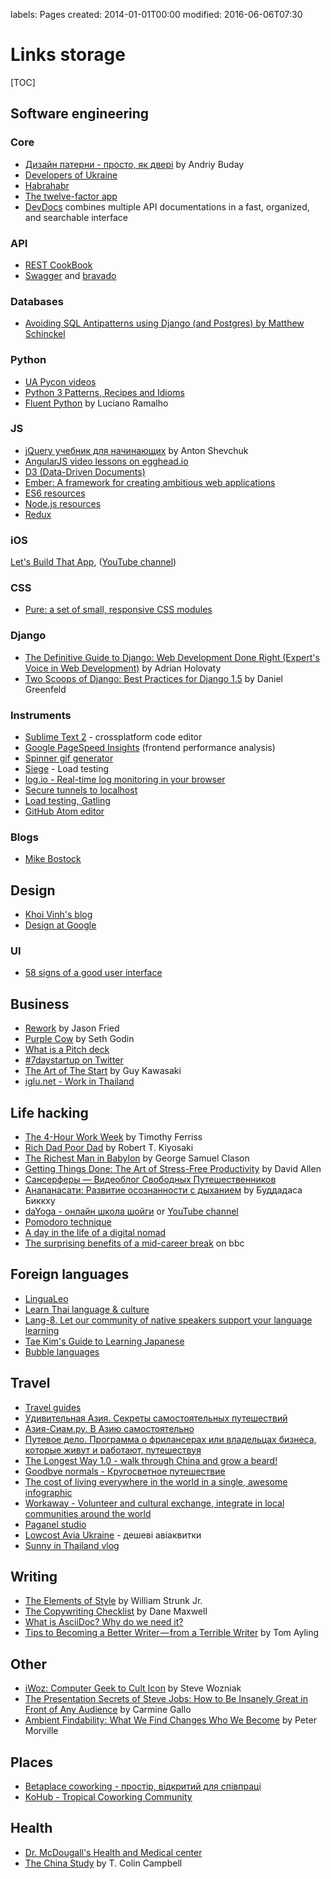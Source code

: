 labels: Pages
created: 2014-01-01T00:00
modified: 2016-06-06T07:30

# Links storage

[TOC]

## Software engineering

### Core

- [Дизайн патерни - просто, як двері](http://designpatterns.andriybuday.com/) by Andriy Buday
- [Developers of Ukraine](http://dou.ua)
- [Habrahabr](http://habrahabr.ru)
- [The twelve-factor app](http://12factor.net)
- [DevDocs](http://devdocs.io) combines multiple API documentations in a fast, organized, and searchable interface

### API

- [REST CookBook](http://restcookbook.com/)
- [Swagger](http://swagger.io) and [bravado](http://bravado.readthedocs.io)

### Databases

- [Avoiding SQL Antipatterns using Django (and Postgres) by Matthew Schinckel](http://schinckel.net/2014/08/26/avoiding-sql-antipatterns-using-django-(and-postgres)/)

### Python

- [UA Pycon videos](http://www.youtube.com/user/theuapycon?feature=watch)
- [Python 3 Patterns, Recipes and Idioms](http://python-3-patterns-idioms-test.readthedocs.org/en/latest/index.html)
- [Fluent Python](http://www.amazon.com/Fluent-Python-Luciano-Ramalho-ebook/dp/B0131L3PW4/) by Luciano Ramalho

### JS

- [jQuery учебник для начинающих](http://anton.shevchuk.name/jquery-book/) by Anton Shevchuk
- [AngularJS video lessons on egghead.io](https://egghead.io/lessons/)
- [D3 (Data-Driven Documents)](http://d3js.org/)
- [Ember: A framework for creating ambitious web applications](http://emberjs.com/)
- [ES6 resources](https://github.com/ericdouglas/ES6-Learning)
- [Node.js resources](https://github.com/sindresorhus/awesome-nodejs)
- [Redux](http://redux.js.org)

### iOS

[Let's Build That App](http://letsbuildthatapp.com/), ([YouTube channel](https://www.youtube.com/channel/UCuP2vJ6kRutQBfRmdcI92mA))

### CSS

- [Pure: a set of small, responsive CSS modules](http://purecss.io/)

### Django

- [The Definitive Guide to Django: Web Development Done Right (Expert's Voice in Web Development)](http://www.amazon.com/gp/product/B004VJ46OM/ref=as_li_qf_sp_asin_il_tl?ie=UTF8&camp=1789&creative=9325&creativeASIN=B004VJ46OM&linkCode=as2&tag=httpnanvelnam-20) by Adrian Holovaty
- [Two Scoops of Django: Best Practices for Django 1.5](http://www.amazon.com/gp/product/B00CCK619K/ref=as_li_qf_sp_asin_il_tl?ie=UTF8&camp=1789&creative=9325&creativeASIN=B00CCK619K&linkCode=as2&tag=httpnanvelnam-20) by Daniel Greenfeld

### Instruments

- [Sublime Text 2](http://www.sublimetext.com/) - crossplatform code editor
- [Google PageSpeed Insights](http://developers.google.com/speed/pagespeed/insights/) (frontend performance analysis)
- [Spinner gif generator](http://www.ajaxload.info/)
- [Siege](http://www.joedog.org/siege-home/) - Load testing
- [log.io - Real-time log monitoring in your browser](http://logio.org/)
- [Secure tunnels to localhost](https://ngrok.com/)
- [Load testing, Gatling](http://gatling.io)
- [GitHub Atom editor](http://flight-manual.atom.io/)

### Blogs

- [Mike Bostock](http://bost.ocks.org/mike/)

## Design

- [Khoi Vinh's blog](https://www.subtraction.com/)
- [Design at Google](https://design.google.com/)

### UI

- [58 signs of a good user interface](https://webuilddesign.com/58-signs-of-a-good-interface/)

## Business

- [Rework](http://www.amazon.com/gp/product/B002MUAJ2A/ref=as_li_qf_sp_asin_il_tl?ie=UTF8&camp=1789&creative=9325&creativeASIN=B002MUAJ2A&linkCode=as2&tag=httpnanvelnam-20) by Jason Fried
- [Purple Cow](http://www.amazon.com/gp/product/1591843170/ref=as_li_qf_sp_asin_il_tl?ie=UTF8&camp=1789&creative=9325&creativeASIN=1591843170&linkCode=as2&tag=httpnanvelnam-20) by Seth Godin
- [What is a Pitch deck](https://pitchdeck.improvepresentation.com/what-is-a-pitch-deck)
- [#7daystartup on Twitter](https://twitter.com/search?q=%237daystartup)
- [The Art of The Start](https://www.youtube.com/watch?v=7mEQ0ono8mg) by Guy Kawasaki
- [iglu.net - Work in Thailand](http://iglu.net)

## Life hacking

- [The 4-Hour Work Week](http://www.amazon.com/gp/product/0307465357/ref=as_li_qf_sp_asin_il_tl?ie=UTF8&camp=1789&creative=9325&creativeASIN=0307465357&linkCode=as2&tag=httpnanvelnam-20) by Timothy Ferriss
- [Rich Dad Poor Dad](http://www.amazon.com/gp/product/1612680011/ref=as_li_qf_sp_asin_il_tl?ie=UTF8&camp=1789&creative=9325&creativeASIN=1612680011&linkCode=as2&tag=httpnanvelnam-20) by Robert T. Kiyosaki
- [The Richest Man in Babylon](http://www.amazon.com/gp/product/B000ZH1GEC/ref=as_li_qf_sp_asin_il_tl?ie=UTF8&camp=1789&creative=9325&creativeASIN=B000ZH1GEC&linkCode=as2&tag=httpnanvelnam-20) by George Samuel Clason
- [Getting Things Done: The Art of Stress-Free Productivity](http://www.amazon.com/gp/product/0142000280/ref=as_li_qf_sp_asin_il_tl?ie=UTF8&camp=1789&creative=9325&creativeASIN=0142000280&linkCode=as2&tag=httpnanvelnam-20) by David Allen
- [Сансерферы — Видеоблог Свободных Путешественников](http://www.sunsurfers.ru/)
- [Анапанасати: Развитие осознанности с дыханием](http://ru.dipabhavan.org/uploads/6/4/2/7/6427883/anapanasati_web.pdf) by Буддадаса Биккху
- [daYoga - онлайн школа шойги](http://dayoga.ru) or [YouTube channel](https://www.youtube.com/user/dayogaru)
- [Pomodoro technique](http://pomodorotechnique.com/)
- [A day in the life of a digital nomad](http://digitalnomadacademy.com)
- [The surprising benefits of a mid-career break](http://www.bbc.com/capital/story/20160325-the-surprising-benefits-of-a-mid-career-break) on bbc

## Foreign languages

- [LinguaLeo](http://lingualeo.com/)
- [Learn Thai language & culture](http://womenlearnthai.com/index.php/the-farang-thai-song-555/)
- [Lang-8. Let our community of native speakers
support your language learning](http://lang-8.com)
- [Tae Kim's Guide to Learning Japanese](http://www.guidetojapanese.org/learn/)
- [Bubble languages](https://www.bubblelanguages.com/)

## Travel

- [Travel guides](http://www.bootsnall.com)
- [Удивительная Азия. Секреты самостоятельных путешествий](http://travelasia.com.ua/)
- [Азия-Сиам.ру. В Азию самостоятельно](http://www.asia-siam.ru/)
- [Путевое дело. Программа о фрилансерах или владельцах бизнеса, которые живут и работают, путешествуя](http://putevoedelo.podster.fm/)
- [The Longest Way 1.0 - walk through China and grow a beard!](http://vimeo.com/4636202)
- [Goodbye normals - Кругосветное путешествие](https://www.youtube.com/channel/UCsixP2MXZpGcv2IgEfRwU_g)
- [The cost of living everywhere in the world in a single, awesome infographic](http://matadornetwork.com/life/the-cost-of-living-in-every-country-in-the-world-in-a-single-awesome-infographic/)
- [Workaway - Volunteer and cultural exchange, integrate in local communities around the world](https://www.workaway.info/)
- [Paganel studio](http://www.paganel.tv)
- [Lowcost Avia Ukraine](http://lowcostavia.com.ua/) - дешеві авіаквитки
- [Sunny in Thailand vlog](https://www.youtube.com/channel/UCDY8ECqy73sUyqQuJNITNSQ)

## Writing

- [The Elements of Style](http://www.amazon.com/gp/product/B00AMXXNBI/ref=as_li_qf_sp_asin_il_tl?ie=UTF8&camp=1789&creative=9325&creativeASIN=B00AMXXNBI&linkCode=as2&tag=httpnanvelnam-20&linkId=7RM3PBKH477ZNHSO) by William Strunk Jr.
- [The Copywriting Checklist](https://mixergy.com/Master-Class/Copywriting/TheCopywritingChecklist.pdf) by Dane Maxwell
- [What is AsciiDoc? Why do we need it?](http://asciidoctor.org/docs/what-is-asciidoc/)
- [Tips to Becoming a Better Writer — from a Terrible Writer](https://medium.com/the-mission/tips-to-becoming-a-better-writer-from-a-terrible-writer-623c3973c30b) by Tom Ayling

## Other

- [iWoz: Computer Geek to Cult Icon](http://www.amazon.com/gp/product/B000VUCIZO/ref=as_li_qf_sp_asin_il_tl?ie=UTF8&camp=1789&creative=9325&creativeASIN=B000VUCIZO&linkCode=as2&tag=httpnanvelnam-20) by Steve Wozniak
- [The Presentation Secrets of Steve Jobs: How to Be Insanely Great in Front of Any Audience](http://www.amazon.com/gp/product/0071636080/ref=as_li_qf_sp_asin_il_tl?ie=UTF8&camp=1789&creative=9325&creativeASIN=0071636080&linkCode=as2&tag=httpnanvelnam-20) by Carmine Gallo
- [Ambient Findability: What We Find Changes Who We Become](http://www.amazon.com/gp/product/0596007655/ref=as_li_qf_sp_asin_il_tl?ie=UTF8&camp=1789&creative=9325&creativeASIN=0596007655&linkCode=as2&tag=httpnanvelnam-20) by Peter Morville

## Places

- [Betaplace coworking - простір, відкритий для співпраці](http://betaplace.com.ua/)
- [KoHub - Tropical Coworking Community](http://kohub.org/)

## Health

- [Dr. McDougall's Health and Medical center](https://www.drmcdougall.com/)
- [The China Study](http://www.amazon.com/China-Study-Comprehensive-Nutrition-Implications-ebook/dp/B0041D843M/) by T. Colin Campbell
